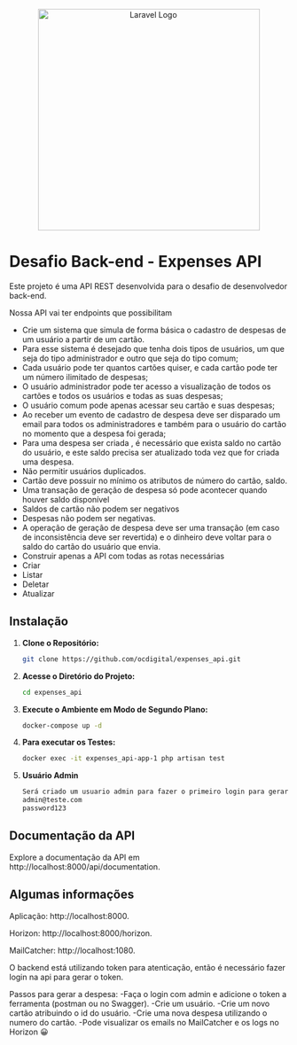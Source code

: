 <p align="center"><a href="https://laravel.com" target="_blank"><img src="https://raw.githubusercontent.com/laravel/art/master/logo-lockup/5%20SVG/2%20CMYK/1%20Full%20Color/laravel-logolockup-cmyk-red.svg" width="400" alt="Laravel Logo"></a></p>

# Desafio Back-end - Expenses API

Este projeto é uma API REST desenvolvida para o desafio de desenvolvedor back-end.


Nossa API vai ter endpoints que possibilitam

* Crie um sistema que simula de forma básica o cadastro de despesas de um usuário a partir de um cartão.
* Para esse sistema é desejado que tenha dois tipos de usuários, um que seja do tipo administrador e outro que seja do tipo comum;
* Cada usuário pode ter quantos cartões quiser, e cada cartão pode ter um número ilimitado de despesas;
* O usuário administrador pode ter acesso a visualização de todos os cartões e todos os usuários e todas as suas despesas;
* O usuário comum pode apenas acessar seu cartão e suas despesas;
* Ao receber um evento de cadastro de despesa deve ser disparado um email para todos os administradores e também para o usuário do cartão no momento que a despesa foi gerada;
* Para uma despesa ser criada , é necessário que exista saldo no cartão do usuário, e este saldo precisa ser atualizado toda vez que for criada uma despesa.
* Não permitir usuários duplicados.
* Cartão deve possuir no mínimo os atributos de número do cartão, saldo.
* Uma transação de geração de despesa só pode acontecer quando houver saldo disponível
* Saldos de cartão não podem ser negativos
* Despesas não podem ser negativas.
* A operação de geração de despesa deve ser uma transação (em caso de inconsistência deve ser revertida) e o dinheiro deve voltar para o saldo do cartão do usuário que envia.
* Construir apenas a API com todas as rotas necessárias
* Criar
* Listar
* Deletar
* Atualizar


## Instalação

1. **Clone o Repositório:**
    ```bash
    git clone https://github.com/ocdigital/expenses_api.git
    ```

2. **Acesse o Diretório do Projeto:**
    ```bash
    cd expenses_api
    ```

3. **Execute o Ambiente em Modo de Segundo Plano:**
    ```bash
    docker-compose up -d
    ```

4. **Para executar os Testes:**
    ```bash
    docker exec -it expenses_api-app-1 php artisan test
    ```

4. **Usuário Admin**
    ```bash
    Será criado um usuario admin para fazer o primeiro login para gerar o token da api
    admin@teste.com
    password123
    ```


## Documentação da API

Explore a documentação da API em http://localhost:8000/api/documentation.

## Algumas informações

Aplicação: http://localhost:8000.

Horizon: http://localhost:8000/horizon.

MailCatcher: http://localhost:1080.

O backend está utilizando token para atenticação, então é necessário fazer login na api
para gerar o token.

Passos para gerar a despesa:
-Faça o login com admin e adicione o token a ferramenta (postman ou no Swagger).
-Crie um usuário.
-Crie um novo cartão atribuindo o id do usuário. 
-Crie uma nova despesa utilizando o numero do cartão.
-Pode visualizar os emails no MailCatcher e os logs no Horizon 😀
